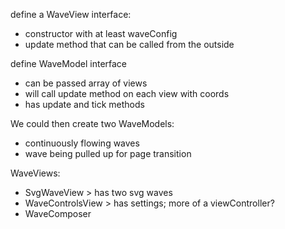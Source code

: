 
define a WaveView interface:
- constructor with at least waveConfig
- update method that can be called from the outside

define WaveModel interface
- can be passed array of views
- will call update method on each view with coords
- has update and tick methods

We could then create two WaveModels:
- continuously flowing waves
- wave being pulled up for page transition

WaveViews:
- SvgWaveView > has two svg waves
- WaveControlsView > has settings; more of a viewController?
- WaveComposer
